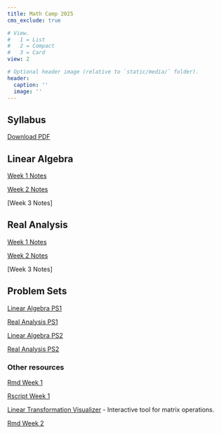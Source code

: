 ```yaml
---
title: Math Camp 2025
cms_exclude: true

# View.
#   1 = List
#   2 = Compact
#   3 = Card
view: 2

# Optional header image (relative to `static/media/` folder).
header:
  caption: ''
  image: ''
---
```


<!--- let's use directly html code here for opening new tabs  -->

## Syllabus
<!--- [Download PDF](/mathcamp/2025_MathCamp_syllabus.pdf){target="_blank"} -->
<!--- The previous one doesn't work. -->

<a href="/mathcamp/2025_MathCamp_syllabus.pdf" target="_blank">Download PDF</a> 

<!--- Yup, that structure works! -->

 ## Linear Algebra 
 
 <a href="/mathcamp/Week1_Linear_Algebra.pdf" target="_blank">Week 1 Notes</a> 
 
 <a href="/mathcamp/Week2_Linear_Algebra.pdf" target="_blank">Week 2 Notes</a> 
 
 <!---[Week 1 Notes](/mathcamp/Week1_Linear_Algebra.pdf) -->
 
 <!---[Week 2 Notes](/mathcamp/Week2_Linear_Algebra.pdf) -->
 
 [Week 3 Notes]
 
 
 ## Real Analysis 
 
 <a href="/mathcamp/Week1_Analysis.pdf" target="_blank">Week 1 Notes</a>  

 <a href="/mathcamp/Week2_Analysis.pdf" target="_blank">Week 2 Notes</a>  
 
 <!--- [Week 1 Notes](/mathcamp/Week1_Analysis.pdf) 
 
 [Week 2 Notes](/mathcamp/Week2_Analysis.pdf) -->
 
 [Week 3 Notes]
 
 ## Problem Sets
 
 <!--- [Linear Algebra PS1](/mathcamp/PS1_LA.pdf) 
 
 [Real Analysis PS1](/mathcamp/PS1_RA.pdf) 
 
 [Linear Algebra PS2](/mathcamp/PS2_LA.pdf) 
 
 [Real Analysis PS2](/mathcamp/PS2_RA.pdf) -->
 
<a href="/mathcamp/PS1_LA.pdf" target="_blank">Linear Algebra PS1</a>  

<a href="/mathcamp/PS1_RA.pdf" target="_blank">Real Analysis PS1</a>  

<a href="/mathcamp/PS2_LA.pdf" target="_blank">Linear Algebra PS2</a>  

<a href="/mathcamp/PS2_RA.pdf" target="_blank">Real Analysis PS2</a>
 
 
 ### Other resources
 
 <!---
 [Rmd Week 1](/mathcamp/R_lecture_Week1.pdf)
 
 [Rscript Week 1](/mathcamp/script1.R)
 
 [Linear Transformation Visualizer](https://shad.io/MatVis/) - Interactive tool for matrix operations.
 -->
 
 <a href="/mathcamp/R_lecture_Week1.pdf" target="_blank">Rmd Week 1</a>  

<a href="/mathcamp/script1.R" target="_blank">Rscript Week 1</a>  

<a href="https://shad.io/MatVis/" target="_blank">Linear Transformation Visualizer</a> - Interactive tool for matrix operations.  

<a href="/mathcamp/weather_flights_NYC.Rmd" target="_blank">Rmd Week 2</a>



